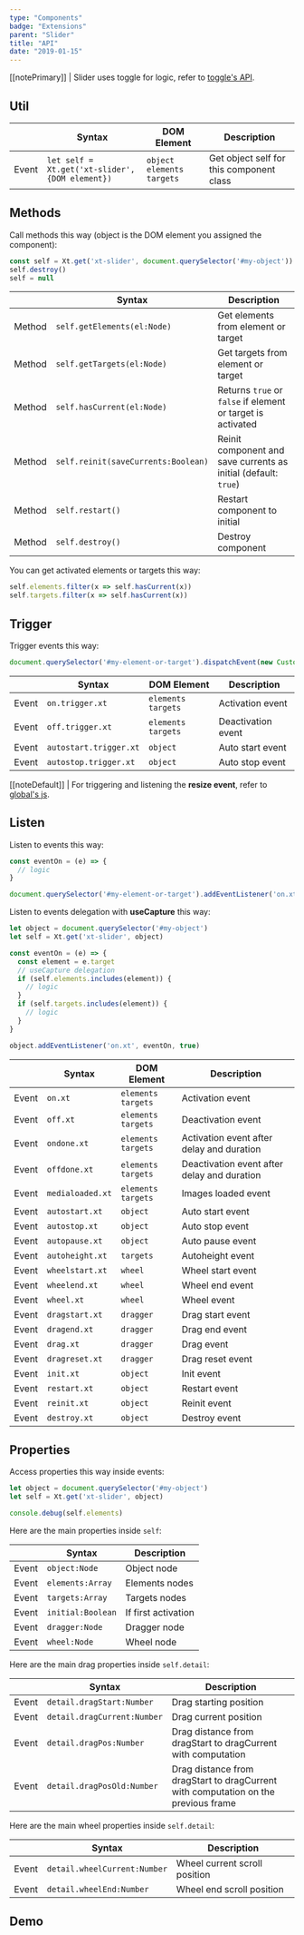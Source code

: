 ```yaml
---
type: "Components"
badge: "Extensions"
parent: "Slider"
title: "API"
date: "2019-01-15"
---
```


[[notePrimary]]
| Slider uses toggle for logic, refer to [toggle's API](/components/toggle/api).

## Util

<div class="table-scroll">

|                         | Syntax                                    | DOM Element                    | Description                   |
| ----------------------- | ----------------------------------------- | ----------------------------- | ----------------------------- |
| Event                   | `let self = Xt.get('xt-slider', {DOM element})`       | `object` `elements` `targets` | Get object self for this component class             |

</div>

## Methods

Call methods this way (object is the DOM element you assigned the component):

```js
const self = Xt.get('xt-slider', document.querySelector('#my-object'))
self.destroy()
self = null
```

<div class="table-scroll">

|                         | Syntax                                    | Description                   |
| ----------------------- | ----------------------------------------- | ----------------------------- |
| Method                  | `self.getElements(el:Node)`                          | Get elements from element or target             |
| Method                  | `self.getTargets(el:Node)`                          | Get targets from element or target             |
| Method                  | `self.hasCurrent(el:Node)`                          | Returns `true` or `false` if element or target is activated             |
| Method                  | `self.reinit(saveCurrents:Boolean)`       | Reinit component and save currents as initial (default: `true`)             |
| Method                  | `self.restart()`                          | Restart component to initial             |
| Method                  | `self.destroy()`              | Destroy component            |

</div>

You can get activated elements or targets this way:

```js
self.elements.filter(x => self.hasCurrent(x))
self.targets.filter(x => self.hasCurrent(x))
```

## Trigger

Trigger events this way:

```js
document.querySelector('#my-element-or-target').dispatchEvent(new CustomEvent('on.trigger.xt'))
```

<div class="table-scroll">

|                         | Syntax                                    | DOM Element                    | Description                   |
| ----------------------- | ----------------------------------------- | ----------------------------- | ----------------------------- |
| Event                   | `on.trigger.xt`       | `elements` `targets` | Activation event             |
| Event                   | `off.trigger.xt`      | `elements` `targets` | Deactivation event            |
| Event                   | `autostart.trigger.xt`           | `object` | Auto start event             |
| Event                   | `autostop.trigger.xt`           | `object` | Auto stop event             |

</div>

[[noteDefault]]
| For triggering and listening the **resize event**, refer to [global's js](/components/global/js#events-resize).

## Listen

Listen to events this way:

```js
const eventOn = (e) => {
  // logic
}

document.querySelector('#my-element-or-target').addEventListener('on.xt', eventOn)
```

Listen to events delegation with **useCapture** this way:

```js
let object = document.querySelector('#my-object')
let self = Xt.get('xt-slider', object)

const eventOn = (e) => {
  const element = e.target
  // useCapture delegation
  if (self.elements.includes(element)) {
    // logic
  }
  if (self.targets.includes(element)) {
    // logic
  }
}

object.addEventListener('on.xt', eventOn, true)
```

<div class="table-scroll">

|                         | Syntax                                    | DOM Element                    | Description                   |
| ----------------------- | ----------------------------------------- | ----------------------------- | ----------------------------- |
| Event                   | `on.xt`       | `elements` `targets` | Activation event             |
| Event                   | `off.xt`      | `elements` `targets` | Deactivation event            |
| Event                   | `ondone.xt`           | `elements` `targets` | Activation event after delay and duration             |
| Event                   | `offdone.xt`           | `elements` `targets` | Deactivation event after delay and duration             |
| Event                   | `medialoaded.xt`           | `elements` `targets` | Images loaded event            |
| Event                   | `autostart.xt`           | `object` | Auto start event             |
| Event                   | `autostop.xt`           | `object` | Auto stop event             |
| Event                   | `autopause.xt`           | `object` | Auto pause event             |
| Event                   | `autoheight.xt`           | `targets` | Autoheight event             |
| Event                   | `wheelstart.xt`           | `wheel` | Wheel start event             |
| Event                   | `wheelend.xt`           | `wheel` | Wheel end event             |
| Event                   | `wheel.xt`           | `wheel` | Wheel event             |
| Event                   | `dragstart.xt`           | `dragger` | Drag start event             |
| Event                   | `dragend.xt`           | `dragger` | Drag end event             |
| Event                   | `drag.xt`           | `dragger` | Drag event             |
| Event                   | `dragreset.xt`           | `dragger` | Drag reset event             |
| Event                   | `init.xt`           | `object` | Init event             |
| Event                   | `restart.xt`           | `object` | Restart event             |
| Event                   | `reinit.xt`           | `object` | Reinit event             |
| Event                   | `destroy.xt`           | `object` | Destroy event             |

</div>

## Properties

Access properties this way inside events:

```js
let object = document.querySelector('#my-object')
let self = Xt.get('xt-slider', object)

console.debug(self.elements)
```

Here are the main properties inside `self`:

<div class="table-scroll">

|                         | Syntax                                   | Description                   |
| ----------------------- | ---------------------------------------- | ----------------------------- |
| Event                   | `object:Node`       | Object node             |
| Event                   | `elements:Array`       | Elements nodes             |
| Event                   | `targets:Array`       | Targets nodes            |
| Event                   | `initial:Boolean`       | If first activation             |
| Event                   | `dragger:Node`       | Dragger node             |
| Event                   | `wheel:Node`       | Wheel node             |

</div>

Here are the main drag properties inside `self.detail`:

<div class="table-scroll">

|                         | Syntax                                   | Description                   |
| ----------------------- | ---------------------------------------- | ----------------------------- |
| Event                   | `detail.dragStart:Number`       | Drag starting position             |
| Event                   | `detail.dragCurrent:Number`       | Drag current position             |
| Event                   | `detail.dragPos:Number`       | Drag distance from dragStart to dragCurrent with computation             |
| Event                   | `detail.dragPosOld:Number`       | Drag distance from dragStart to dragCurrent with computation on the previous frame             |

</div>

Here are the main wheel properties inside `self.detail`:

<div class="table-scroll">

|                         | Syntax                                   | Description                   |
| ----------------------- | ---------------------------------------- | ----------------------------- |
| Event                   | `detail.wheelCurrent:Number`       | Wheel current scroll position             |
| Event                   | `detail.wheelEnd:Number`       | Wheel end scroll position             |

</div>

## Demo

<demo>
  <demovanilla src="vanilla/components/slider/events-methods">
  </demovanilla>
</demo>
